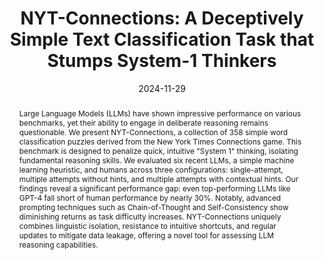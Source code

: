 ---
title: 'NYT-Connections: A Deceptively Simple Text Classification Task that Stumps System-1 Thinkers'
authors:
- Angel Yahir Loredo Lopez
- Tyler McDonald
- Ali Emami
date: '2024-11-29'
publishDate: '2024-11-29T00:00:00Z'
publication_types:
- '1'
abstract: 'Large Language Models (LLMs) have shown impressive performance on various benchmarks, yet their ability to engage in deliberate reasoning remains questionable. We present NYT-Connections, a collection of 358 simple word classification puzzles derived from the New York Times Connections game. This benchmark is designed to penalize quick, intuitive "System 1" thinking, isolating fundamental reasoning skills. We evaluated six recent LLMs, a simple machine learning heuristic, and humans across three configurations: single-attempt, multiple attempts without hints, and multiple attempts with contextual hints. Our findings reveal a significant performance gap: even top-performing LLMs like GPT-4 fall short of human performance by nearly 30%. Notably, advanced prompting techniques such as Chain-of-Thought and Self-Consistency show diminishing returns as task difficulty increases. NYT-Connections uniquely combines linguistic isolation, resistance to intuitive shortcuts, and regular updates to mitigate data leakage, offering a novel tool for assessing LLM reasoning capabilities.'
publication: '*The 31st International Conference on Computational Linguistics **(COLING 2025, Oral Presentation, Best Dataset Paper Award)***'
#publication_short: 'LREC-COLING 2024'
links:
- name: ACL Anthology
  url: https://aclanthology.org/2025.coling-main.134/
- name: ArXiv
  url: https://arxiv.org/abs/2412.01621
- name: NYT-Connections (dataset)
  url: https://huggingface.co/datasets/tm21cy/NYT-Connections
---